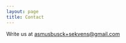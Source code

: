 ```yaml
---
layout: page
title: Contact
---
```

Write us at [asmusbusck+sekvens@gmail.com](mailto:asmusbusck+sekvens@gmail.com)